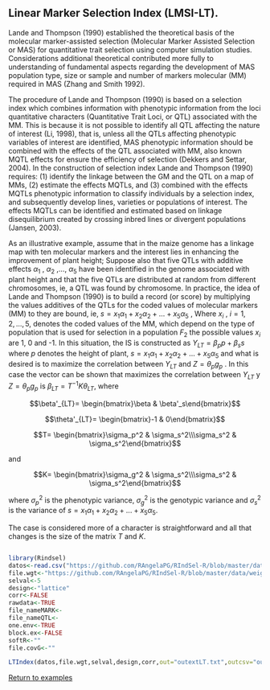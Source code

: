 ## Linear Marker Selection Index (LMSI-LT).

Lande and Thompson (1990) established the theoretical basis of the molecular marker-assisted selection (Molecular Marker Assisted Selection or MAS) for quantitative trait selection using computer simulation studies. Considerations additional theoretical contributed more fully to understanding of fundamental aspects regarding the development of MAS population type, size or sample and number of markers molecular (MM) required in MAS (Zhang and Smith 1992). 

The procedure of Lande and Thompson (1990) is based on a selection index which combines information with phenotypic information from the loci quantitative characters (Quantitative Trait Loci, or QTL) associated with the MM. This is because it is not possible to identify all QTL affecting the nature of interest (Li, 1998), that is, unless all the QTLs affecting phenotypic variables of interest are identified, MAS phenotypic information should be combined with the effects of the QTL associated with MM, also known MQTL effects for ensure the efficiency of selection (Dekkers and Settar, 2004). In the construction of selection index Lande and Thompson (1990) requires: (1) identify the linkage between the GM and the QTL on a map of MMs, (2) estimate the effects MQTLs, and (3) combined with the effects MQTLs phenotypic information to classify individuals by a selection index, and subsequently develop lines, varieties or populations of interest. The effects MQTLs can be identified and estimated based on linkage disequilibrium created by crossing inbred lines or divergent populations (Jansen, 2003). 

As an illustrative example, assume that in the maize genome has a linkage map with ten molecular markers and the interest lies in enhancing the improvement of plant height; Suppose also that five QTLs with additive effects $\alpha_1$ , $\alpha_2$ ,$\ldots$, $\alpha_5$ have been identified in the genome associated with plant height and that the five QTLs are distributed at random from different chromosomes, ie, a QTL was found by chromosome. In practice, the idea of Lande and Thompson (1990) is to build a record (or score) by multiplying the values additives of the QTLs for the coded values of molecular markers (MM) to they are bound, ie, $s = x_1 \alpha_1 + x_2 \alpha_2 + ... + x_5 \alpha_5$ , Where $x_i$ , $i = 1,2, ...,5$, denotes the coded values of the MM, which depend on the type of population that is used for selection in a population $F_2$ the possible values $x_i$ are 1, 0 and -1. In this situation, the IS is constructed as $Y_{LT}=\beta_p p + \beta_s s$ where $p$ denotes the height of plant, $s=x_1 \alpha_1 + x_2 \alpha_2+ ... + x_5 \alpha_5$ and what is desired is to maximize the correlation between $Y_{LT}$ and $Z=\theta_p g_p$ . In this case the vector can be shown that maximizes the correlation between $Y_{LT}$ y $Z=\theta_p g_p$ is $\beta_{LT}=T^{-1}K\theta_{LT}$, where

```math
\beta'_{LT}=
\begin{bmatrix}\beta & \beta'_s\end{bmatrix}
```
```math
\theta'_{LT}=
\begin{bmatrix}-1 & 0\end{bmatrix}
```
```math
T= 
\begin{bmatrix}\sigma_p^2 & \sigma_s^2\\\sigma_s^2 & \sigma_s^2\end{bmatrix}
```
and
```math
K= 
\begin{bmatrix}\sigma_g^2 & \sigma_s^2\\\sigma_s^2 & \sigma_s^2\end{bmatrix}
```
where $\sigma _p^2$ is the phenotypic variance, $\sigma_g^2$ is the genotypic variance and $\sigma_s^2$ is the variance of $s=x_1 \alpha _1 +x_2 \alpha _2 +...+x_5 \alpha _5$.

The case is considered more of a character is straightforward and all that changes is the size of the matrix $T$ and $K$.

```R

library(Rindsel)
datos<-read.csv("https://github.com/RAngelaPG/RIndSel-R/blob/master/data/C1_PSI_05_Phen.csv",header=T,na.strings=c(NA,"."."-")) #Raw data to analized.
file.wgt<-"https://github.com/RAngelaPG/RIndSel-R/blob/master/data/weigth_C1_PSI.csv")   #name of the file where we write the economic weights and restrictions. 
selval<-5                                                                                    #Selection intensity.
design<-"lattice"                                                                            #Experimental design.
corr<-FALSE                                                                                  #You can decide if you want to work with the correlation matrix instead of variance and covariance matrix.
rawdata<-TRUE                                                                                #By default is TRUE when you are using design option "lattice" or "rcbd", use FALSE for design option "AdjMeans".
file_nameMARK<-
file_nameQTL<-
one.env<-TRUE                                                                                #Use FALSE for multienviromrent trials.
block.ex<-FALSE                                                                              #Use FALSE always.
softR<-""                                                                                    #Use "" always.
file.covG<-""                                                                                #When design is "AdjMeans" and rawdata is FALSE, write the location of your variance and covariance matrix csv file.

LTIndex(datos,file.wgt,selval,design,corr,out="outextLT.txt",outcsv="outLT.csv",rawdata,file_nameMARK,file_nameQTL,one.env,block.ex,softR,file.covG)

```
[Return to examples](https://github.com/RAngelaPG/RIndSel-R/blob/master/Readme.md)
